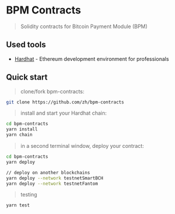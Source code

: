# BPM Contracts

> Solidity contracts for Bitcoin Payment Module (BPM)

## Used tools

* [Hardhat](https://hardhat.org/) - Ethereum development environment for professionals

## Quick start

> clone/fork bpm-contracts:

```bash
git clone https://github.com/zh/bpm-contracts
```

> install and start your Hardhat chain:

```bash
cd bpm-contracts
yarn install
yarn chain
```

> in a second terminal window, deploy your contract:

```bash
cd bpm-contracts
yarn deploy

// deploy on another blockchains
yarn deploy --network testnetSmartBCH
yarn deploy --network testnetFantom
```

> testing

```bash
yarn test
```

